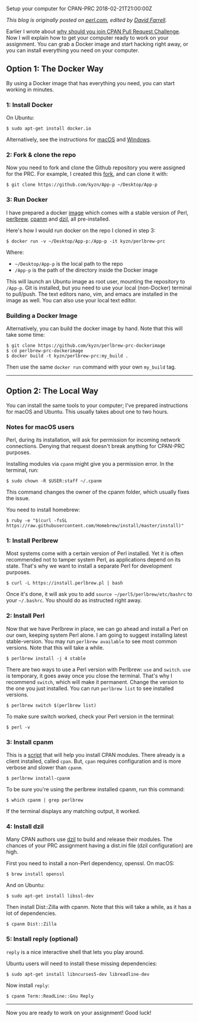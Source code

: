 Setup your computer for CPAN-PRC
2018-02-21T21:00:00Z

_This blog is originally posted on [perl.com](https://www.perl.com/article/setup-your-computer-for-cpan-prc/), edited by [David Farrell](https://www.perl.com/authors/david-farrell/)._


Earlier I wrote about [why should you join CPAN Pull Request Challenge](https://kyzn.org/2018-01-25-why-should-you-join-cpan-prc.html). Now I will explain how to get your computer ready to work on your assignment. You can grab a Docker image and start hacking right away, or you can install everything you need on your computer.

## Option 1: The Docker Way

By using a Docker image that has everything you need, you can start working in minutes.

### 1: Install Docker

On Ubuntu:

    $ sudo apt-get install docker.io

Alternatively, see the instructions for [macOS](https://docs.docker.com/docker-for-mac/install/) and [Windows](https://docs.docker.com/docker-for-windows/install/).

### 2: Fork & clone the repo

Now you need to fork and clone the Github repository you were assigned for the PRC. For example, I created this [fork](https://github.com/kyzn/App-p), and can clone it with:

    $ git clone https://github.com/kyzn/App-p ~/Desktop/App-p

### 3: Run Docker

I have prepared a docker [image](https://github.com/kyzn/perlbrew-prc-dockerimage) which comes with a stable version of Perl, [perlbrew](https://metacpan.org/pod/App::perlbrew), [cpanm](https://metacpan.org/pod/App::cpanminus) and [dzil](https://metacpan.org/pod/Dist::Zilla), all pre-installed.

Here's how I would run docker on the repo I cloned in step 3:

    $ docker run -v ~/Desktop/App-p:/App-p -it kyzn/perlbrew-prc

Where:

  - `~/Desktop/App-p` is the local path to the repo
  - `/App-p` is the path of the directory inside the Docker image

This will launch an Ubuntu image as root user, mounting the repository to `/App-p`. Git is installed, but you need to use your local (non-Docker) terminal to pull/push. The text editors nano, vim, and emacs are installed in the image as well. You can also use your local text editor.

### Building a Docker Image

Alternatively, you can build the docker image by hand. Note that this will take some time:

    $ git clone https://github.com/kyzn/perlbrew-prc-dockerimage
    $ cd perlbrew-prc-dockerimage
    $ docker build -t kyzn/perlbrew-prc:my_build .

Then use the same `docker run` command with your own `my_build` tag.

---

## Option 2: The Local Way

You can install the same tools to your computer; I've prepared instructions for macOS and Ubuntu. This usually takes about one to two hours.

### Notes for macOS users

Perl, during its installation, will ask for permission for incoming network connections. Denying that request doesn't break anything for CPAN-PRC purposes.

Installing modules via `cpanm` might give you a permission error. In the terminal, run:

    $ sudo chown -R $USER:staff ~/.cpanm

This command changes the owner of the cpanm folder, which usually fixes the issue.

You need to install homebrew:

    $ ruby -e "$(curl -fsSL https://raw.githubusercontent.com/Homebrew/install/master/install)"

### 1: Install Perlbrew

Most systems come with a certain version of Perl installed. Yet it is often recommended not to tamper system Perl, as applications depend on its state. That's why we want to install a separate Perl for development purposes.

    $ curl -L https://install.perlbrew.pl | bash

Once it's done, it will ask you to add `source ~/perl5/perlbrew/etc/bashrc` to your `~/.bashrc`. You should do as instructed right away.

### 2: Install Perl

Now that we have Perlbrew in place, we can go ahead and install a Perl on our own, keeping system Perl alone. I am going to suggest installing latest stable-version. You may run `perlbrew available` to see most common versions. Note that this will take a while.

    $ perlbrew install -j 4 stable

There are two ways to use a Perl version with Perlbrew: `use` and `switch`. `use` is temporary, it goes away once you close the terminal. That's why I recommend `switch`, which will make it permanent. Change the version to the one you just installed. You can run `perlbrew list` to see installed versions.

    $ perlbrew switch $(perlbrew list)

To make sure switch worked, check your Perl version in the terminal:

    $ perl -v

### 3: Install cpanm

This is a [script](https://metacpan.org/pod/App::cpanminus) that will help you install CPAN modules. There already is a client installed, called `cpan`. But, `cpan` requires configuration and is more verbose and slower than `cpanm`.

    $ perlbrew install-cpanm

To be sure you're using the perlbrew installed cpanm, run this command:

    $ which cpanm | grep perlbrew

If the terminal displays any matching output, it worked.

### 4: Install dzil

Many CPAN authors use [dzil](https://metacpan.org/pod/Dist::Zilla) to build and release their modules. The chances of your PRC assignment having a dist.ini file (dzil configuration) are high.

First you need to install a non-Perl dependency, openssl. On macOS:

    $ brew install openssl

And on Ubuntu:

    $ sudo apt-get install libssl-dev

Then install Dist::Zilla with cpanm. Note that this will take a while, as it has a lot of dependencies.

    $ cpanm Dist::Zilla

### 5: Install reply (optional)

`reply` is a nice interactive shell that lets you play around.

Ubuntu users will need to install these missing dependencies:

    $ sudo apt-get install libncurses5-dev libreadline-dev

Now install `reply`:

    $ cpanm Term::ReadLine::Gnu Reply

---

Now you are ready to work on your assignment! Good luck!
